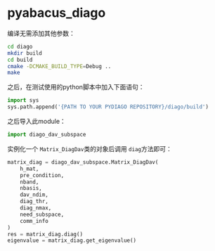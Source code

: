 # pyabacus_diago

编译无需添加其他参数：

```bash
cd diago
mkdir build
cd build
cmake -DCMAKE_BUILD_TYPE=Debug ..
make
```

之后，在测试使用的python脚本中加入下面语句：

```python
import sys
sys.path.append('{PATH TO YOUR PYDIAGO REPOSITORY}/diago/build')
```

之后导入此module：

```python
import diago_dav_subspace
```

实例化一个 `Matrix_DiagDav`类的对象后调用 `diag`方法即可：

```python
matrix_diag = diago_dav_subspace.Matrix_DiagDav(
    h_mat,
    pre_condition,
    nband,
    nbasis,
    dav_ndim,
    diag_thr,
    diag_nmax,
    need_subspace,
    comm_info
)
res = matrix_diag.diag()
eigenvalue = matrix_diag.get_eigenvalue()
```
